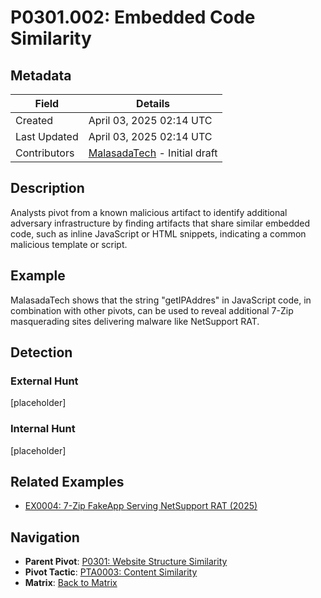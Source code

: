 # P0301.002: Embedded Code Similarity

## Metadata
| Field          | Details                                      |
|----------------|----------------------------------------------|
| Created        | April 03, 2025 02:14 UTC                    |
| Last Updated   | April 03, 2025 02:14 UTC                    |
| Contributors   | [MalasadaTech](../contributors.md#malasadatech) - Initial draft |

## Description
Analysts pivot from a known malicious artifact to identify additional adversary infrastructure by finding artifacts that share similar embedded code, such as inline JavaScript or HTML snippets, indicating a common malicious template or script.

## Example
MalasadaTech shows that the string "getIPAddres" in JavaScript code, in combination with other pivots, can be used to reveal additional 7-Zip masquerading sites delivering malware like NetSupport RAT.

## Detection

### External Hunt
[placeholder]

### Internal Hunt
[placeholder]

## Related Examples
- [EX0004: 7-Zip FakeApp Serving NetSupport RAT (2025)](../examples/EX0004.md)

## Navigation
- **Parent Pivot**: [P0301: Website Structure Similarity](P0301.md)
- **Pivot Tactic**: [PTA0003: Content Similarity](../pivot-tactics/PTA0003/main.md)
- **Matrix**: [Back to Matrix](../matrix.md)